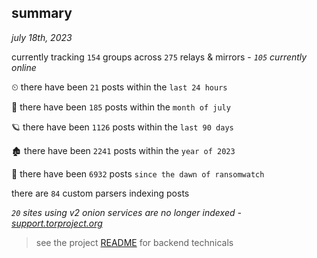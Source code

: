 
## summary
_july 18th, 2023_

currently tracking `154` groups across `275` relays & mirrors - _`105` currently online_

⏲ there have been `21` posts within the `last 24 hours`

🦈 there have been `185` posts within the `month of july`

🪐 there have been `1126` posts within the `last 90 days`

🏚 there have been `2241` posts within the `year of 2023`

🦕 there have been `6932` posts `since the dawn of ransomwatch`

there are `84` custom parsers indexing posts

_`20` sites using v2 onion services are no longer indexed - [support.torproject.org](https://support.torproject.org/onionservices/v2-deprecation/)_

> see the project [README](https://github.com/joshhighet/ransomwatch#ransomwatch--) for backend technicals
